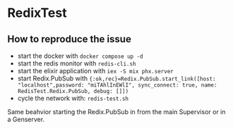 # RedixTest

## How to reproduce the issue

- start the docker with `docker compose up -d`
- start the redis monitor with `redis-cli.sh`
- start the elixir application with `iex -S mix phx.server`
- start Redix.PubSub with `{:ok,rec}=Redix.PubSub.start_link([host: "localhost",password: "miTAhlInEWlI", sync_connect: true, name: RedisTest.Redix.PubSub, debug: []])`
- cycle the network with: `redis-test.sh`

Same beahvior starting the Redix.PubSub in from the main Supervisor or in a Genserver.
